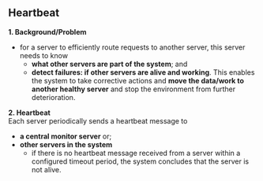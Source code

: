 ## Heartbeat

**1. Background/Problem**
- for a server to efficiently route requests to another server, this server needs to know
    - **what other servers are part of the system**; and
    - **detect failures: if other servers are alive and working**. This enables the system to take corrective actions and **move the data/work to another healthy server** and stop the environment from further deterioration.

**2. Heartbeat**  
Each server periodically sends a heartbeat message to
- **a central monitor server** or;
- **other servers in the system**
    - if there is no heartbeat message received from a server within a configured timeout period, the system concludes that the server is not alive. 
